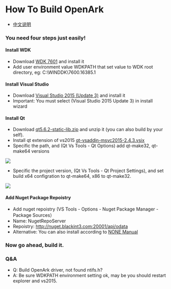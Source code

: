 # How To Build OpenArk

* [中文说明](build-openark-zh.md)

### You need four steps just easily!

#### Install WDK
* Download [WDK 7601](http://nuget.blackint3.com:20001/wdk71.iso) and install it
* Add user environment value WDKPATH that set value to WDK root directory, eg: C:\WINDDK\7600.16385.1

#### Install Visual Studio
* Download [Visual Studio 2015 (Update 3)](http://nuget.blackint3.com:20001/vs2015.iso) and install it
* Important: You must select (Visual Studio 2015 Update 3) in install wizard

#### Install Qt
* Download [qt5.6.2-static-lib.zip](http://nuget.blackint3.com:20001/qt5.6.2-static-lib.zip) and unzip it (you can also build by your self).
* Install qt extension of vs2015 [qt-vsaddin-msvc2015-2.4.3.vsix](http://nuget.blackint3.com:20001/qt-vsaddin-msvc2015-2.4.3.vsix)
* Specific the path, and (Qt Vs Tools - Qt Options) add qt-make32, qt-make64 versions

![](material/set-qt-version.png)

* Specific the project version, (Qt Vs Tools - Qt Project Settings), and set build x64 configration to qt-make64, x86 to qt-make32. 

![](material/set-qt-project.jpg)

#### Add Nuget Package Repoistry
* Add nuget repoistry (VS Tools - Options - Nuget Package Manager - Package Sources）
* Name: NugetRepoServer
* Repoistry: http://nuget.blackint3.com:20001/api/odata
* Alternative: You can also install according to [NONE Manual](https://github.com/BlackINT3/none)

### Now go ahead, build it.

### Q&A
* Q: Build OpenArk driver, not found ntifs.h?
* A: Be sure WDKPATH environment setting ok, may be you should restart explorer and vs2015.